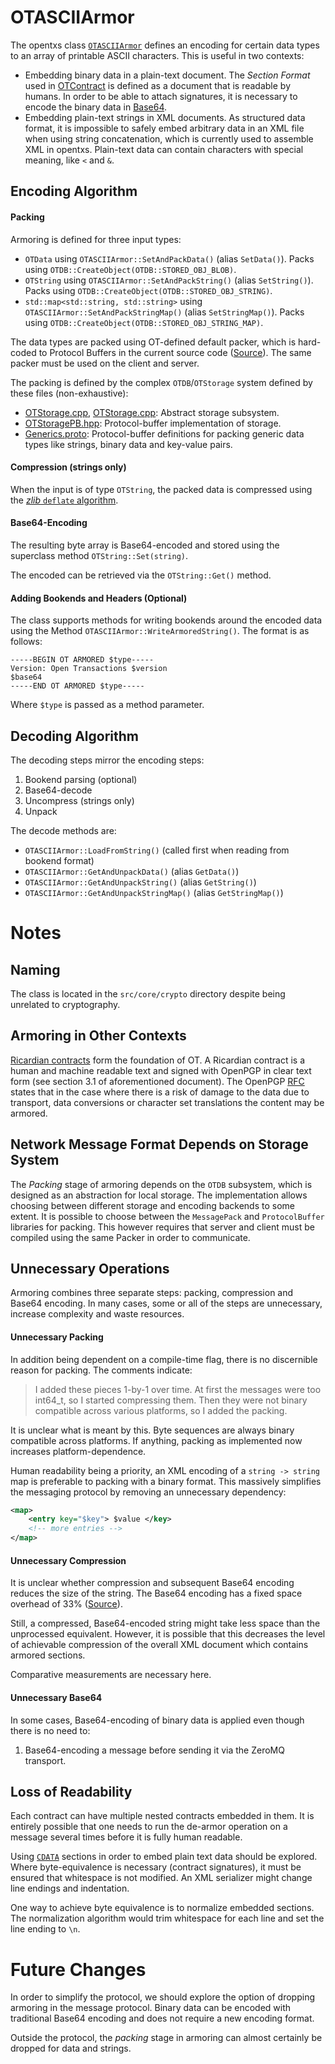 # OTASCIIArmor

The opentxs class [`OTASCIIArmor`][OTASCIIArmorCpp] defines an encoding for
certain data types to an array of printable ASCII characters. This is useful in
two contexts:

* Embedding binary data in a plain-text document. The _Section Format_ used in
  [OTContract](OTContract.md) is defined as a document that is readable by
  humans.  In order to be able to attach signatures, it is necessary to encode
  the binary data in [Base64][Base64].
* Embedding plain-text strings in XML documents. As structured data format, it
  is impossible to safely embed arbitrary data in an XML file when using string
  concatenation, which is currently used to assemble XML in opentxs.  Plain-text
  data can contain characters with special meaning, like `<` and `&`.

## Encoding Algorithm

#### Packing

Armoring is defined for three input types:

* `OTData` using `OTASCIIArmor::SetAndPackData()` (alias `SetData()`). Packs
  using `OTDB::CreateObject(OTDB::STORED_OBJ_BLOB)`.
* `OTString` using `OTASCIIArmor::SetAndPackString()` (alias `SetString()`).
  Packs using `OTDB::CreateObject(OTDB::STORED_OBJ_STRING)`.
* `std::map<std::string, std::string>` using
    `OTASCIIArmor::SetAndPackStringMap()` (alias `SetStringMap()`).
  Packs using `OTDB::CreateObject(OTDB::STORED_OBJ_STRING_MAP)`.


The data types are packed using  OT-defined default packer, which is hard-coded
to Protocol Buffers in the current source code ([Source][ProtobufHardcode]). The
same packer must be used on the client and server.

The packing is defined by the complex `OTDB`/`OTStorage` system defined by these
files (non-exhaustive):

* [OTStorage.cpp][OTStorageCpp], [OTStorage.cpp][OTStorageCpp]: Abstract storage
    subsystem.
* [OTStoragePB.hpp][OTStoragePbHpp]: Protocol-buffer implementation of storage.
* [Generics.proto][GenericsProto]: Protocol-buffer definitions for packing
  generic data types like strings, binary data and key-value pairs.

#### Compression (strings only)

When the input is of type `OTString`, the packed data is compressed using the
[_zlib_ `deflate` algorithm][Deflate].

#### Base64-Encoding

The resulting byte array is Base64-encoded and stored using the superclass
method `OTString::Set(string)`.

The encoded can be retrieved via the `OTString::Get()` method.

#### Adding Bookends and Headers (Optional)

The class supports methods for writing bookends around the encoded data
using the Method `OTASCIIArmor::WriteArmoredString()`. The format is as follows:

```
-----BEGIN OT ARMORED $type-----
Version: Open Transactions $version
$base64
-----END OT ARMORED $type-----
```

Where `$type` is passed as a method parameter.

## Decoding Algorithm

The decoding steps mirror the encoding steps:

1. Bookend parsing (optional)
1. Base64-decode
1. Uncompress (strings only)
1. Unpack


The decode methods are:

* `OTASCIIArmor::LoadFromString()` (called first when reading from bookend
  format)
* `OTASCIIArmor::GetAndUnpackData()` (alias `GetData()`)
* `OTASCIIArmor::GetAndUnpackString()` (alias `GetString()`)
* `OTASCIIArmor::GetAndUnpackStringMap()` (alias `GetStringMap()`)


# Notes

## Naming

The class is located in the `src/core/crypto` directory despite being unrelated
to cryptography.

## Armoring in Other Contexts

[Ricardian contracts](http://iang.org/papers/ricardian_contract.html) form the
foundation of OT. A Ricardian contract is a human and machine readable text and
signed with OpenPGP in clear text form (see section 3.1 of aforementioned
document). The OpenPGP [RFC](http://tools.ietf.org/html/rfc4880) states that in
the case where there is a risk of damage to the data due to transport, data
conversions or character set translations the content may be armored.


## Network Message Format Depends on Storage System

The _Packing_ stage of armoring depends on the `OTDB` subsystem, which is
designed as an abstraction for local storage. The implementation allows choosing
between different storage and encoding backends to some extent. It is possible
to choose between the `MessagePack` and `ProtocolBuffer` libraries for packing.
This however requires that server and client must be compiled using the same
Packer in order to communicate.

## Unnecessary Operations

Armoring combines three separate steps: packing, compression and Base64
encoding. In many cases, some or all of the steps are unnecessary, increase
complexity and waste resources.

#### Unnecessary Packing

In addition being dependent on a compile-time flag, there is no discernible
reason for packing. The comments indicate:

> I added these pieces 1-by-1 over time. At first the messages were too int64_t,
so I started compressing them. Then they were not binary compatible across
various platforms, so I added the packing.

It is unclear what is meant by this. Byte sequences are always binary compatible
across platforms. If anything, packing as implemented now increases
platform-dependence.

Human readability being a priority, an XML encoding of a `string ->
string` map is preferable to packing with a binary format. This massively
simplifies the messaging protocol by removing an unnecessary dependency:

```xml
<map>
    <entry key="$key"> $value </key>
    <!-- more entries -->
</map>
```

#### Unnecessary Compression

It is unclear whether compression and subsequent Base64 encoding reduces the
size of the string. The Base64 encoding has a fixed space overhead of 33%
([Source][Base64]).

Still, a compressed, Base64-encoded string might take less space than the
unprocessed equivalent. However, it is possible that this decreases the level of
achievable compression of the overall XML document which contains armored
sections.

Comparative measurements are necessary here.

#### Unnecessary Base64

In some cases, Base64-encoding of binary data is applied even though there is no
need to:

1. Base64-encoding a message before sending it via the ZeroMQ transport.

## Loss of Readability

Each contract can have multiple nested contracts embedded in them. It is
entirely possible that one needs to run the de-armor operation on a message
several times before it is fully human readable.

Using [`CDATA`](http://en.wikipedia.org/wiki/CDATA) sections in order to embed
plain text data should be explored. Where byte-equivalence is necessary
(contract signatures), it must be ensured that whitespace is not modified. An
XML serializer might change line endings and indentation.

One way to achieve byte equivalence is to normalize embedded sections. The
normalization algorithm would trim whitespace for each line and set the line
ending to `\n`.


# Future Changes

In order to simplify the protocol, we should explore the option of dropping
armoring in the message protocol. Binary data can be encoded with traditional
Base64 encoding and does not require a new encoding format.

Outside the protocol, the _packing_ stage in armoring can almost certainly be
dropped for data and strings.

<!--- links -->

[ProtobufHardcode]: https://github.com/Open-Transactions/opentxs/blob/c531e0faccfa370bb761711ff28ad2386abbcd75/include/opentxs/core/OTStorage.hpp#L148

[OTASCIIArmorCpp]: https://github.com/Open-Transactions/opentxs/blob/c2c362e9fd77422fc1d0d82d0db6a58aa36c69db/src/core/crypto/OTASCIIArmor.cpp

[OTStorageCpp]: https://github.com/Open-Transactions/opentxs/blob/7d2e2dbeca45256ce91b41f63d4aadb88f947169/src/opentxs/core/OTStorage.cpp

[OTStorageHpp]: https://github.com/Open-Transactions/opentxs/blob/7d2e2dbeca45256ce91b41f63d4aadb88f947169/include/opentxs/core/OTStorage.hpp

[OTStoragePbHpp]: https://github.com/Open-Transactions/opentxs/blob/7d2e2dbeca45256ce91b41f63d4aadb88f947169/include/opentxs/core/OTStoragePB.hpp

[Base64]: http://en.wikipedia.org/wiki/Base64

[Deflate]: http://en.wikipedia.org/wiki/Zlib

[GenericsProto]: https://github.com/Open-Transactions/opentxs/blob/7d2e2dbeca45256ce91b41f63d4aadb88f947169/src/core/otprotob/Generics.proto
